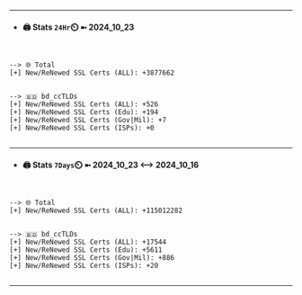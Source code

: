 

---
- #### 🖨️ **Stats** `24Hr`⏲️ ➼ 2024_10_23
```console


--> 🌐 Total
[+] New/ReNewed SSL Certs (ALL): +3877662


--> 🇧🇩 bd_ccTLDs
[+] New/ReNewed SSL Certs (ALL): +526
[+] New/ReNewed SSL Certs (Edu): +194
[+] New/ReNewed SSL Certs (Gov|Mil): +7
[+] New/ReNewed SSL Certs (ISPs): +0


```

---
- #### 🖨️ **Stats** `7Days`⏲️ ➼ 2024_10_23 <--> 2024_10_16
```console


--> 🌐 Total
[+] New/ReNewed SSL Certs (ALL): +115012282


--> 🇧🇩 bd_ccTLDs
[+] New/ReNewed SSL Certs (ALL): +17544
[+] New/ReNewed SSL Certs (Edu): +5611
[+] New/ReNewed SSL Certs (Gov|Mil): +886
[+] New/ReNewed SSL Certs (ISPs): +20


```

---


